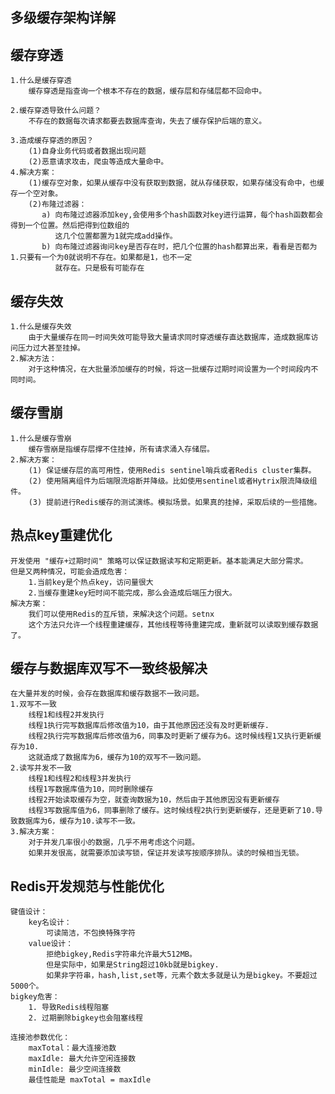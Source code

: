 ## 多级缓存架构详解

## 缓存穿透
    1.什么是缓存穿透
        缓存穿透是指查询一个根本不存在的数据，缓存层和存储层都不回命中。
        
    2.缓存穿透导致什么问题？
        不存在的数据每次请求都要去数据库查询，失去了缓存保护后端的意义。
        
    3.造成缓存穿透的原因？
        (1)自身业务代码或者数据出现问题
        (2)恶意请求攻击，爬虫等造成大量命中。
    4.解决方案：
        (1)缓存空对象，如果从缓存中没有获取到数据，就从存储获取，如果存储没有命中，也缓存一个空对象。
        (2)布隆过滤器：
           a) 向布隆过滤器添加key,会使用多个hash函数对key进行运算，每个hash函数都会得到一个位置。然后把得到位数组的
              这几个位置都置为1就完成add操作。
           b) 向布隆过滤器询问key是否存在时，把几个位置的hash都算出来，看看是否都为1.只要有一个为0就说明不存在。如果都是1，也不一定
              就存在。只是极有可能存在
              
## 缓存失效
    1.什么是缓存失效
        由于大量缓存在同一时间失效可能导致大量请求同时穿透缓存直达数据库，造成数据库访问压力过大甚至挂掉。
    2.解决方法：
        对于这种情况，在大批量添加缓存的时候，将这一批缓存过期时间设置为一个时间段内不同时间。
        
## 缓存雪崩
    1.什么是缓存雪崩
        缓存雪崩是指缓存层撑不住挂掉，所有请求涌入存储层。
    2.解决方案：
        (1) 保证缓存层的高可用性，使用Redis sentinel哨兵或者Redis cluster集群。
        (2) 使用隔离组件为后端限流熔断并降级。比如使用sentinel或者Hytrix限流降级组件。
        (3) 提前进行Redis缓存的测试演练。模拟场景。如果真的挂掉，采取后续的一些措施。
        
## 热点key重建优化
    开发使用 "缓存+过期时间" 策略可以保证数据读写和定期更新。基本能满足大部分需求。
    但是又两种情况，可能会造成危害：
        1.当前key是个热点key，访问量很大
        2.当缓存重建key短时间不能完成，那么会造成后端压力很大。
    解决方案：
        我们可以使用Redis的互斥锁，来解决这个问题。setnx
        这个方法只允许一个线程重建缓存，其他线程等待重建完成，重新就可以读取到缓存数据了。

## 缓存与数据库双写不一致终极解决
    在大量并发的时候，会存在数据库和缓存数据不一致问题。
    1.双写不一致
        线程1和线程2并发执行
        线程1执行完写数据库后修改值为10，由于其他原因还没有及时更新缓存.
        线程2执行完写数据库后修改值为6，同事及时更新了缓存为6。这时候线程1又执行更新缓存为10.
        这就造成了数据库为6，缓存为10的双写不一致问题。
    2.读写并发不一致
        线程1和线程2和线程3并发执行
        线程1写数据库值为10，同时删除缓存
        线程2开始读取缓存为空，就查询数据为10，然后由于其他原因没有更新缓存
        线程3写数据库值为6，同事删除了缓存。这时候线程2执行到更新缓存，还是更新了10.导致数据库为6，缓存为10.读写不一致。
    3.解决方案：
        对于并发几率很小的数据，几乎不用考虑这个问题。
        如果并发很高，就需要添加读写锁，保证并发读写按顺序排队。读的时候相当无锁。

## Redis开发规范与性能优化
    键值设计：
        key名设计：
            可读简洁，不包换特殊字符
        value设计：
            拒绝bigkey,Redis字符串允许最大512MB。
            但是实际中，如果是String超过10kb就是bigkey.
            如果非字符串，hash,list,set等，元素个数太多就是认为是bigkey。不要超过5000个。
    bigkey危害：
        1. 导致Redis线程阻塞
        2. 过期删除bigkey也会阻塞线程
        
    连接池参数优化：
        maxTotal：最大连接池数
        maxIdle: 最大允许空闲连接数
        minIdle: 最少空间连接数
        最佳性能是 maxTotal = maxIdle
